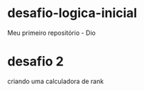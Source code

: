 # desafio-logica-inicial
Meu primeiro repositório - Dio

# desafio 2 
criando uma calculadora de rank
